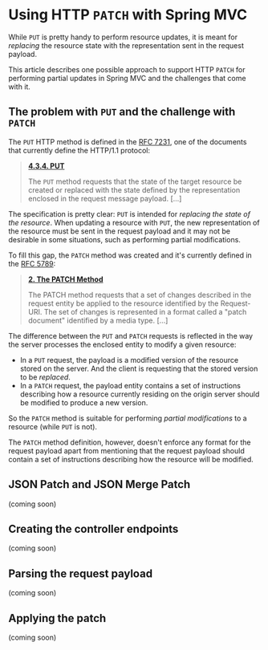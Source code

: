 # Using HTTP `PATCH` with Spring MVC

While `PUT` is pretty handy to perform resource updates, it is meant for _replacing_ the resource state with the representation sent in the request payload.

This article describes one possible approach to support HTTP `PATCH` for performing partial updates in Spring MVC and the challenges that come with it.

## The problem with `PUT` and the challenge with `PATCH`

The `PUT` HTTP method is defined in the [RFC 7231][rfc7231], one of the documents that currently define the HTTP/1.1 protocol:

>[**4.3.4.  PUT**][put]
>
>The `PUT` method requests that the state of the target resource be created or replaced with the state defined by the representation enclosed in the request message payload. [...]

The specification is pretty clear: `PUT` is intended for _replacing the state of the resource_. When updating a resource with `PUT`, the new representation of the resource must be sent in the request payload and it may not be desirable in some situations, such as performing partial modifications.

To fill this gap, the `PATCH` method was created and it's currently defined in the [RFC 5789][rfc5789]:

> [**2. The PATCH Method**][patch]
>
>The PATCH method requests that a set of changes described in the request entity be applied to the resource identified by the Request-URI. The set of changes is represented in a format called a "patch document" identified by a media type. [...]

The difference between the `PUT` and `PATCH` requests is reflected in the way the server processes the enclosed entity to modify a given resource:

- In a `PUT` request, the payload is a modified version of the resource stored on the server. And the client is requesting that the stored version to be _replaced_.
- In a `PATCH` request, the payload entity contains a set of instructions describing how a resource currently residing on the origin server should be modified to produce a new version.

So the `PATCH` method is suitable for performing _partial modifications_ to a resource (while `PUT` is not).

The `PATCH` method definition, however, doesn't enforce any format for the request payload apart from mentioning that the request payload should contain a set of instructions describing how the resource will be modified.

## JSON Patch and JSON Merge Patch

(coming soon)

## Creating the controller endpoints

(coming soon)

## Parsing the request payload

(coming soon)

## Applying the patch

(coming soon)


  [put]: https://tools.ietf.org/html/rfc7231#section-4.3.4
  [patch]: https://tools.ietf.org/html/rfc5789#section-2
  [rfc7231]: https://tools.ietf.org/html/rfc7231
  [rfc5789]: https://tools.ietf.org/html/rfc5789
